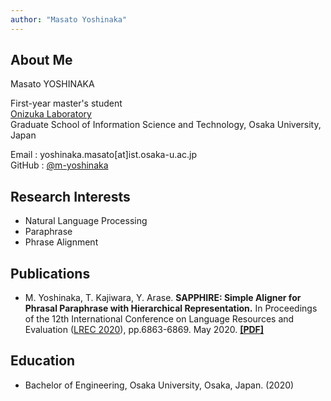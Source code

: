 ```yaml
---
author: "Masato Yoshinaka"
---
```


## About Me
Masato YOSHINAKA

First-year master's student \
[Onizuka Laboratory](http://www-bigdata.ist.osaka-u.ac.jp/ja/home/) \
Graduate School of Information Science and Technology, Osaka University, Japan


Email : yoshinaka.masato[at]ist.osaka-u.ac.jp\
GitHub : [@m-yoshinaka](https://github.com/m-yoshinaka/)


## Research Interests
* Natural Language Processing
* Paraphrase
* Phrase Alignment


## Publications
* M. Yoshinaka, T. Kajiwara, Y. Arase.
  **SAPPHIRE: Simple Aligner for Phrasal Paraphrase with Hierarchical Representation.**
  In Proceedings of the 12th International Conference on Language Resources and Evaluation
  ([LREC 2020](https://lrec2020.lrec-conf.org/en/)), pp.6863-6869. May 2020.
  **[[PDF]](https://www.aclweb.org/anthology/2020.lrec-1.847/)**


## Education
* Bachelor of Engineering, Osaka University, Osaka, Japan. (2020)
